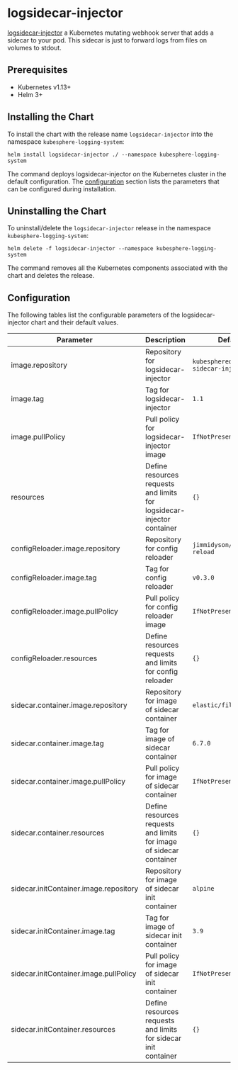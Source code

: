 # logsidecar-injector

[logsidecar-injector](https://github.com/kubesphere/logsidecar-injector) a Kubernetes mutating webhook server that adds a sidecar to your pod. This sidecar is just to forward logs from files on volumes to stdout.
 
## Prerequisites
- Kubernetes v1.13+
- Helm 3+ 

## Installing the Chart

To install the chart with the release name `logsidecar-injector` into the namespace `kubesphere-logging-system`:

```console
helm install logsidecar-injector ./ --namespace kubesphere-logging-system
```

The command deploys logsidecar-injector on the Kubernetes cluster in the default configuration. The [configuration](#configuration) section lists the parameters that can be configured during installation.

## Uninstalling the Chart

To uninstall/delete the `logsidecar-injector` release in the namespace `kubesphere-logging-system`:

```console
helm delete -f logsidecar-injector --namespace kubesphere-logging-system
```

The command removes all the Kubernetes components associated with the chart and deletes the release.

## Configuration

The following tables list the configurable parameters of the logsidecar-injector chart and their default values.

| Parameter | Description | Default |
| ----- | ----------- | ------ |
| image.repository | Repository for logsidecar-injector | `kubesphereondev/log-sidecar-injector` |
| image.tag | Tag for logsidecar-injector | `1.1` |
| image.pullPolicy | Pull policy for logsidecar-injector image | `IfNotPresent` |
| resources | Define resources requests and limits for logsidecar-injector container | `{}` |
| configReloader.image.repository | Repository for config reloader | `jimmidyson/configmap-reload` |
| configReloader.image.tag | Tag for config reloader | `v0.3.0` |
| configReloader.image.pullPolicy | Pull policy for config reloader image | `IfNotPresent` |
| configReloader.resources | Define resources requests and limits for config reloader | `{}` |
| sidecar.container.image.repository | Repository for image of sidecar container | `elastic/filebeat` |
| sidecar.container.image.tag | Tag for image of sidecar container  | `6.7.0` |
| sidecar.container.image.pullPolicy | Pull policy for image of sidecar container  | `IfNotPresent` |
| sidecar.container.resources | Define resources requests and limits for image of sidecar container | `{}` |
| sidecar.initContainer.image.repository | Repository for image of sidecar init container | `alpine` |
| sidecar.initContainer.image.tag | Tag for image of sidecar init container | `3.9` |
| sidecar.initContainer.image.pullPolicy | Pull policy for image of sidecar init container | `IfNotPresent` |
| sidecar.initContainer.resources | Define resources requests and limits for sidecar init container | `{}` |